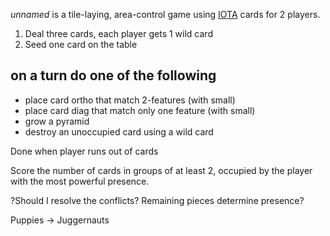 *unnamed* is a tile-laying, area-control game using [IOTA](http://boardgamegeek.com/boardgame/119632/iota) cards for 2 players.

 1. Deal three cards, each player gets 1 wild card
 2. Seed one card on the table
 
 
 ## on a turn do one of the following
 - place card ortho that match 2-features (with small)
 - place card diag that match only one feature (with small)
 - grow a pyramid
 - destroy an unoccupied card using a wild card
 
 Done when player runs out of cards
 
Score the number of cards in groups of at least 2, occupied by the player with the most powerful presence.

?Should I resolve the conflicts? Remaining pieces determine presence?

Puppies -> Juggernauts

